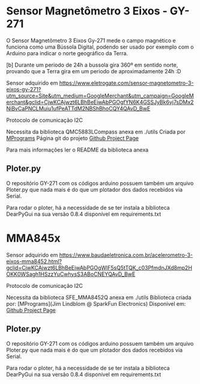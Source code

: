 # Sensor Magnetômetro 3 Eixos - GY-271

O Sensor Magnetômetro 3 Eixos Gy-271 mede o campo magnético e funciona como uma Bússola Digital, podendo ser usado por exemplo com o Arduino para indicar o norte geográfico da Terra.

[b] Durante um periodo de 24h a bussola gira 360º em sentido norte, provando que a Terra gira em um periodo de aproximadamente 24h :D 

Sensor adquirido em https://www.eletrogate.com/sensor-magnetometro-3-eixos-gy-271?utm_source=Site&utm_medium=GoogleMerchant&utm_campaign=GoogleMerchant&gclid=CjwKCAjwzt6LBhBeEiwAbPGOgfYN6K4GSSJyBk6vj7sDMx2NiBvCaPNCLMuiu1ufPeATTdM2NBShBhoCQY4QAvD_BwE 

Protocolo de comunicação I2C 

Necessita da biblioteca QMC5883LCompass anexa em ./utils
Criada por [MPrograms](https://github.com/mprograms/QMC5883LCompass/) Página git do projeto [Github Project Page](https://github.com/mprograms/QMC5883LCompass/)

Para mais informações ler o README da biblioteca anexa 

## Ploter.py 
O repositório GY-271 com os códigos arduino possuem também um arquivo Ploter.py que nada mais é do que um plotador dos dados recebidos via Serial. 

Para rodar o ploter, há a necessidade de se ter instala a biblioteca DearPyGui na sua versão 0.8.4 disponível em requirements.txt 



# MMA845x

Sensor adquirido em https://www.baudaeletronica.com.br/acelerometro-3-eixos-mma8452.html?gclid=CjwKCAjwzt6LBhBeEiwAbPGOgWlF5sQ5tTQK_c03PfmdnJXd8mp2HOKK0WSagh1HSzzYuCwhysS3ABoCNEYQAvD_BwE

Protocolo de comunicação I2C 

Necessita da biblioteca SFE_MMA8452Q anexa em ./utils
Biblioteca criada por: [MPrograms](Jim Lindblom @ SparkFun Electronics) 
Disponível em: [Github Project Page](https://github.com/sparkfun/MMA8452_Accelerometer)


## Ploter.py 
O repositório GY-271 com os códigos arduino possuem também um arquivo Ploter.py que nada mais é do que um plotador dos dados recebidos via Serial. 

Para rodar o ploter, há a necessidade de se ter instala a biblioteca DearPyGui na sua versão 0.8.4 disponível em requirements.txt 
